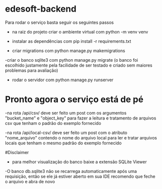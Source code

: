 # edesoft-backend

Para rodar o serviço basta seguir os seguintes passos

- na raiz do projeto criar o ambiente virtual com python -m venv venv

- instalar as dependências com pip install -r requirements.txt

- criar migrations com python manage.py makemigrations

-criar o banco sqlite3 com python manage.py migrate (o banco foi escolhido justamente pela facilidade de ser testado e criado sem maiores problemas para avaliação)

- rodar o servidor com python manage.py runserver

# Pronto agora o serviço está de pé

-na rota /api/csv/ deve ser feito um post com os argumentos "bucket_name" e "object_key" para fazer a leitura e tratamento de arquivos csv que tenham o padrão do exemplo fornecido

-na rota /api/local-csv/ deve ser feito um post com o atributo "nome_arquivo" contendo o nome do arquivo local para ler e tratar arquivos locais que tenham o mesmo padrão do exemplo fornecido

#Disclaimer

- para melhor visualização do banco baixe a extensão SQLite Viewer

-O banco db.sqlite3 não se recarrega automaticamente após uma requisição, então se ele já estiver aberto em sua IDE recomendo que feche o arquivo e abra de novo
